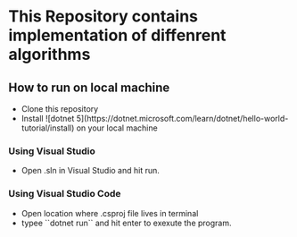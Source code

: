 # This Repository contains implementation of diffenrent algorithms

## How to run on local machine
<ul>
<li>Clone this repository</li>
<li>Install ![dotnet 5](https://dotnet.microsoft.com/learn/dotnet/hello-world-tutorial/install) on your local machine</li>
</ul>

### Using Visual Studio
<ul>
<li>Open .sln in Visual Studio and hit run.</li>
</ul>

### Using Visual Studio Code
<ul>
<li>Open location where .csproj file lives in terminal</li>
<li>typee ``dotnet run`` and hit enter to exexute the program.</li>
</ul>